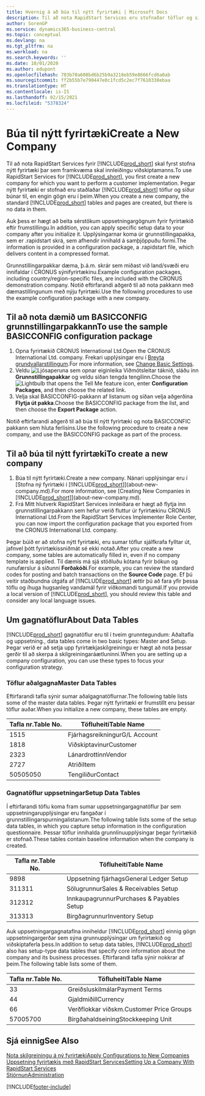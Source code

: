 ```yaml
---
title: Hvernig á að búa til nýtt fyrirtæki | Microsoft Docs
description: Til að nota RapidStart Services eru stofnaðar töflur og síður en engin gögn eru í þeim.
author: SorenGP
ms.service: dynamics365-business-central
ms.topic: conceptual
ms.devlang: na
ms.tgt_pltfrm: na
ms.workload: na
ms.search.keywords: ''
ms.date: 10/01/2020
ms.author: edupont
ms.openlocfilehash: 703b70a608bd6b25b9a3218eb59e8666fcd6a0ab
ms.sourcegitcommit: ff2b55b7e790447e0c1fcd5c2ec7f7610338ebaa
ms.translationtype: HT
ms.contentlocale: is-IS
ms.lasthandoff: 02/15/2021
ms.locfileid: "5378324"
---
```

# <a name="create-a-new-company"></a><span data-ttu-id="7e3d1-103">Búa til nýtt fyrirtæki</span><span class="sxs-lookup"><span data-stu-id="7e3d1-103">Create a New Company</span></span>
<span data-ttu-id="7e3d1-104">Til að nota RapidStart Services fyrir [!INCLUDE[prod_short](includes/prod_short.md)] skal fyrst stofna nýtt fyrirtæki þar sem framkvæma skal innleiðingu viðskiptamanns.</span><span class="sxs-lookup"><span data-stu-id="7e3d1-104">To use RapidStart Services for [!INCLUDE[prod_short](includes/prod_short.md)], you first create a new company for which you want to perform a customer implementation.</span></span> <span data-ttu-id="7e3d1-105">Þegar nýtt fyrirtæki er stofnað eru staðlaðar [!INCLUDE[prod_short](includes/prod_short.md)] töflur og síður búnar til, en engin gögn eru í þeim.</span><span class="sxs-lookup"><span data-stu-id="7e3d1-105">When you create a new company, the standard [!INCLUDE[prod_short](includes/prod_short.md)] tables and pages are created, but there is no data in them.</span></span>

<span data-ttu-id="7e3d1-106">Auk þess er hægt að beita sérstökum uppsetningargögnum fyrir fyrirtækið eftir frumstillingu.</span><span class="sxs-lookup"><span data-stu-id="7e3d1-106">In addition, you can apply specific setup data to your company after you initialize it.</span></span> <span data-ttu-id="7e3d1-107">Upplýsingarnar koma úr grunnstillingapakka, sem er .rapidstart skrá, sem afhendir innihald á samþjöppuðu formi.</span><span class="sxs-lookup"><span data-stu-id="7e3d1-107">The information is provided in a configuration package, a .rapidstart file, which delivers content in a compressed format.</span></span>  

<span data-ttu-id="7e3d1-108">Grunnstillingarpakkar dæma, þ.á.m. skrár sem miðast við land/svæði eru innifaldar í CRONUS sýnifyrirtækinu.</span><span class="sxs-lookup"><span data-stu-id="7e3d1-108">Example configuration packages, including country/region-specific files, are included with the CRONUS demonstration company.</span></span> <span data-ttu-id="7e3d1-109">Notið eftirfarandi aðgerð til að nota pakkann með dæmastillingunum með nýju fyrirtæki.</span><span class="sxs-lookup"><span data-stu-id="7e3d1-109">Use the following procedures to use the example configuration package with a new company.</span></span>  

## <a name="to-use-the-sample-basicconfig-configuration-package"></a><span data-ttu-id="7e3d1-110">Til að nota dæmið um BASICCONFIG grunnstillingarpakkann</span><span class="sxs-lookup"><span data-stu-id="7e3d1-110">To use the sample BASICCONFIG configuration package</span></span>  
1. <span data-ttu-id="7e3d1-111">Opna fyrirtækið CRONUS International Ltd.</span><span class="sxs-lookup"><span data-stu-id="7e3d1-111">Open the CRONUS International Ltd. company.</span></span> <span data-ttu-id="7e3d1-112">Frekari upplýsingar eru í [Breyta grundvallarstillingum](ui-change-basic-settings.md).</span><span class="sxs-lookup"><span data-stu-id="7e3d1-112">For more information, see [Change Basic Settings](ui-change-basic-settings.md).</span></span>
2. <span data-ttu-id="7e3d1-113">Veldu ![Ljósaperuna sem opnar eiginleika Viðmótsleitar](media/ui-search/search_small.png "Segðu mér hvað þú vilt gera") táknið, sláðu inn **Grunnstillingapakkar** og veldu síðan tengda tengilinn.</span><span class="sxs-lookup"><span data-stu-id="7e3d1-113">Choose the ![Lightbulb that opens the Tell Me feature](media/ui-search/search_small.png "Tell me what you want to do") icon, enter **Configuration Packages**, and then choose the related link.</span></span>  
3. <span data-ttu-id="7e3d1-114">Velja skal BASICCONFIG-pakkann af listanum og síðan velja aðgerðina **Flytja út pakka**.</span><span class="sxs-lookup"><span data-stu-id="7e3d1-114">Choose the BASICCONFIG package from the list, and then choose the **Export Package** action.</span></span>  

<span data-ttu-id="7e3d1-115">Notið eftirfarandi aðgerð til að búa til nýtt fyrirtæki og nota BASICCONFIC pakkann sem hluta ferlisins.</span><span class="sxs-lookup"><span data-stu-id="7e3d1-115">Use the following procedure to create a new company, and use the BASICCONFIG package as part of the process.</span></span>  

## <a name="to-create-a-new-company"></a><span data-ttu-id="7e3d1-116">Til að búa til nýtt fyrirtæki</span><span class="sxs-lookup"><span data-stu-id="7e3d1-116">To create a new company</span></span>  
1. <span data-ttu-id="7e3d1-117">Búa til nýtt fyrirtæki.</span><span class="sxs-lookup"><span data-stu-id="7e3d1-117">Create a new company.</span></span> <span data-ttu-id="7e3d1-118">Nánari upplýsingar eru í [Stofna ný fyrirtæki í [!INCLUDE[prod_short](includes/prod_short.md)]](about-new-company.md).</span><span class="sxs-lookup"><span data-stu-id="7e3d1-118">For more information, see [Creating New Companies in [!INCLUDE[prod_short](includes/prod_short.md)]](about-new-company.md).</span></span>
2. <span data-ttu-id="7e3d1-119">Frá Mitt hlutverk RapidStart Services innleiðara er hægt að flytja inn grunnstillingarpakkann sem hefur verið fluttur úr fyrirtækinu CRONUS International Ltd.</span><span class="sxs-lookup"><span data-stu-id="7e3d1-119">From the RapidStart Services Implementer Role Center, you can now import the configuration package that you exported from the CRONUS International Ltd. company.</span></span>

<span data-ttu-id="7e3d1-120">Þegar búið er að stofna nýtt fyrirtæki, eru sumar töflur sjálfkrafa fylltar út, jafnvel þótt fyrirtækissniðmát sé ekki notað.</span><span class="sxs-lookup"><span data-stu-id="7e3d1-120">After you create a new company, some tables are automatically filled in, even if no company template is applied.</span></span> <span data-ttu-id="7e3d1-121">Til dæmis má sjá stöðluðu kótana fyrir bókun og runufærslur á síðunni **Forðakóði**.</span><span class="sxs-lookup"><span data-stu-id="7e3d1-121">For example, you can review the standard codes for posting and batch transactions on the **Source Code** page.</span></span> <span data-ttu-id="7e3d1-122">Ef þú veitir staðbundna útgáfa af [!INCLUDE[prod_short](includes/prod_short.md)] ættir þú að fara yfir þessa töflu og íhuga hugsanleg vandamál fyrir viðkomandi tungumál.</span><span class="sxs-lookup"><span data-stu-id="7e3d1-122">If you provide a local version of [!INCLUDE[prod_short](includes/prod_short.md)], you should review this table and consider any local language issues.</span></span>

## <a name="about-data-tables"></a><span data-ttu-id="7e3d1-123">Um gagnatöflur</span><span class="sxs-lookup"><span data-stu-id="7e3d1-123">About Data Tables</span></span>
[!INCLUDE[prod_short](includes/prod_short.md)] <span data-ttu-id="7e3d1-124">gagnatöflur eru til í tveim grunntegundum: Aðaltafla og uppsetning.</span><span class="sxs-lookup"><span data-stu-id="7e3d1-124">, data tables come in two basic types: Master and Setup.</span></span> <span data-ttu-id="7e3d1-125">Þegar verið er að setja upp fyrirtækjaskilgreiningu er hægt að nota þessar gerðir til að skerpa á skilgreiningaráætluninni.</span><span class="sxs-lookup"><span data-stu-id="7e3d1-125">When you are setting up a company configuration, you can use these types to focus your configuration strategy.</span></span>  

### <a name="master-data-tables"></a><span data-ttu-id="7e3d1-126">Töflur aðalgagna</span><span class="sxs-lookup"><span data-stu-id="7e3d1-126">Master Data Tables</span></span>  
<span data-ttu-id="7e3d1-127">Eftirfarandi tafla sýnir sumar aðalgagnatöflurnar.</span><span class="sxs-lookup"><span data-stu-id="7e3d1-127">The following table lists some of the master data tables.</span></span> <span data-ttu-id="7e3d1-128">Þegar nýtt fyrirtæki er frumstillt eru þessar töflur auðar.</span><span class="sxs-lookup"><span data-stu-id="7e3d1-128">When you initialize a new company, these tables are empty.</span></span>  

|<span data-ttu-id="7e3d1-129">Tafla nr.</span><span class="sxs-lookup"><span data-stu-id="7e3d1-129">Table No.</span></span>|<span data-ttu-id="7e3d1-130">Töfluheiti</span><span class="sxs-lookup"><span data-stu-id="7e3d1-130">Table Name</span></span>|  
|-------------------|--------------------|  
|<span data-ttu-id="7e3d1-131">15</span><span class="sxs-lookup"><span data-stu-id="7e3d1-131">15</span></span>|<span data-ttu-id="7e3d1-132">Fjárhagsreikningur</span><span class="sxs-lookup"><span data-stu-id="7e3d1-132">G/L Account</span></span>|  
|<span data-ttu-id="7e3d1-133">18</span><span class="sxs-lookup"><span data-stu-id="7e3d1-133">18</span></span>|<span data-ttu-id="7e3d1-134">Viðskiptavinur</span><span class="sxs-lookup"><span data-stu-id="7e3d1-134">Customer</span></span>|  
|<span data-ttu-id="7e3d1-135">23</span><span class="sxs-lookup"><span data-stu-id="7e3d1-135">23</span></span>|<span data-ttu-id="7e3d1-136">Lánardrottinn</span><span class="sxs-lookup"><span data-stu-id="7e3d1-136">Vendor</span></span>|  
|<span data-ttu-id="7e3d1-137">27</span><span class="sxs-lookup"><span data-stu-id="7e3d1-137">27</span></span>|<span data-ttu-id="7e3d1-138">Atriði</span><span class="sxs-lookup"><span data-stu-id="7e3d1-138">Item</span></span>|  
|<span data-ttu-id="7e3d1-139">5050</span><span class="sxs-lookup"><span data-stu-id="7e3d1-139">5050</span></span>|<span data-ttu-id="7e3d1-140">Tengiliður</span><span class="sxs-lookup"><span data-stu-id="7e3d1-140">Contact</span></span>|  

### <a name="setup-data-tables"></a><span data-ttu-id="7e3d1-141">Gagnatöflur uppsetningar</span><span class="sxs-lookup"><span data-stu-id="7e3d1-141">Setup Data Tables</span></span>  
<span data-ttu-id="7e3d1-142">Í eftirfarandi töflu koma fram sumar uppsetningargagnatöflur þar sem uppsetningarupplýsingar eru fangaðar í grunnstillingarspurningalistanum.</span><span class="sxs-lookup"><span data-stu-id="7e3d1-142">The following table lists some of the setup data tables, in which you capture setup information in the configuration questionnaire.</span></span> <span data-ttu-id="7e3d1-143">Þessar töflur innihalda grunnlínuupplýsingar þegar fyrirtækið er stofnað.</span><span class="sxs-lookup"><span data-stu-id="7e3d1-143">These tables contain baseline information when the company is created.</span></span>  

|<span data-ttu-id="7e3d1-144">Tafla nr.</span><span class="sxs-lookup"><span data-stu-id="7e3d1-144">Table No.</span></span>|<span data-ttu-id="7e3d1-145">Töfluheiti</span><span class="sxs-lookup"><span data-stu-id="7e3d1-145">Table Name</span></span>|  
|-------------------|--------------------|  
|<span data-ttu-id="7e3d1-146">98</span><span class="sxs-lookup"><span data-stu-id="7e3d1-146">98</span></span>|<span data-ttu-id="7e3d1-147">Uppsetning fjárhags</span><span class="sxs-lookup"><span data-stu-id="7e3d1-147">General Ledger Setup</span></span>|  
|<span data-ttu-id="7e3d1-148">311</span><span class="sxs-lookup"><span data-stu-id="7e3d1-148">311</span></span>|<span data-ttu-id="7e3d1-149">Sölugrunnur</span><span class="sxs-lookup"><span data-stu-id="7e3d1-149">Sales & Receivables Setup</span></span>|  
|<span data-ttu-id="7e3d1-150">312</span><span class="sxs-lookup"><span data-stu-id="7e3d1-150">312</span></span>|<span data-ttu-id="7e3d1-151">Innkaupagrunnur</span><span class="sxs-lookup"><span data-stu-id="7e3d1-151">Purchases & Payables Setup</span></span>|  
|<span data-ttu-id="7e3d1-152">313</span><span class="sxs-lookup"><span data-stu-id="7e3d1-152">313</span></span>|<span data-ttu-id="7e3d1-153">Birgðagrunnur</span><span class="sxs-lookup"><span data-stu-id="7e3d1-153">Inventory Setup</span></span>|  

<span data-ttu-id="7e3d1-154">Auk uppsetningargagnataflna inniheldur [!INCLUDE[prod_short](includes/prod_short.md)] einnig gögn uppsetningargerðar sem sýna grunnupplýsingar um fyrirtækið og viðskiptaferla þess.</span><span class="sxs-lookup"><span data-stu-id="7e3d1-154">In addition to setup data tables, [!INCLUDE[prod_short](includes/prod_short.md)] also has setup-type data tables that specify core information about the company and its business processes.</span></span> <span data-ttu-id="7e3d1-155">Eftirfarandi tafla sýnir nokkrar af þeim.</span><span class="sxs-lookup"><span data-stu-id="7e3d1-155">The following table lists some of them.</span></span>  

|<span data-ttu-id="7e3d1-156">Tafla nr.</span><span class="sxs-lookup"><span data-stu-id="7e3d1-156">Table No.</span></span>|<span data-ttu-id="7e3d1-157">Töfluheiti</span><span class="sxs-lookup"><span data-stu-id="7e3d1-157">Table Name</span></span>|  
|-------------------|--------------------|  
|<span data-ttu-id="7e3d1-158">3</span><span class="sxs-lookup"><span data-stu-id="7e3d1-158">3</span></span>|<span data-ttu-id="7e3d1-159">Greiðsluskilmálar</span><span class="sxs-lookup"><span data-stu-id="7e3d1-159">Payment Terms</span></span>|  
|<span data-ttu-id="7e3d1-160">4</span><span class="sxs-lookup"><span data-stu-id="7e3d1-160">4</span></span>|<span data-ttu-id="7e3d1-161">Gjaldmiðill</span><span class="sxs-lookup"><span data-stu-id="7e3d1-161">Currency</span></span>|  
|<span data-ttu-id="7e3d1-162">6</span><span class="sxs-lookup"><span data-stu-id="7e3d1-162">6</span></span>|<span data-ttu-id="7e3d1-163">Verðflokkar viðskm.</span><span class="sxs-lookup"><span data-stu-id="7e3d1-163">Customer Price Groups</span></span>|  
|<span data-ttu-id="7e3d1-164">5700</span><span class="sxs-lookup"><span data-stu-id="7e3d1-164">5700</span></span>|<span data-ttu-id="7e3d1-165">Birgðahaldseining</span><span class="sxs-lookup"><span data-stu-id="7e3d1-165">Stockkeeping Unit</span></span>|

  

## <a name="see-also"></a><span data-ttu-id="7e3d1-166">Sjá einnig</span><span class="sxs-lookup"><span data-stu-id="7e3d1-166">See Also</span></span>  
[<span data-ttu-id="7e3d1-167">Nota skilgreiningu á ný fyrirtæki</span><span class="sxs-lookup"><span data-stu-id="7e3d1-167">Apply Configurations to New Companies</span></span>](admin-apply-configuration-to-new-companies.md)  
[<span data-ttu-id="7e3d1-168">Uppsetning fyrirtækis með RapidStart Services</span><span class="sxs-lookup"><span data-stu-id="7e3d1-168">Setting Up a Company With RapidStart Services</span></span>](admin-set-up-a-company-with-rapidstart.md)  
[<span data-ttu-id="7e3d1-169">Stjórnun</span><span class="sxs-lookup"><span data-stu-id="7e3d1-169">Administration</span></span>](admin-setup-and-administration.md)


[!INCLUDE[footer-include](includes/footer-banner.md)]